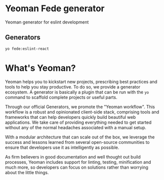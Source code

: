# Yeoman Fede generator
Yeoman generator for eslint development

## Generators
```
yo fede:eslint-react
```
# What's Yeoman?
Yeoman helps you to kickstart new projects, prescribing best practices and tools to help you stay productive.
To do so, we provide a generator ecosystem. A generator is basically a plugin that can be run with the `yo` command to scaffold complete projects or useful parts.

Through our official Generators, we promote the "Yeoman workflow". This workflow is a robust and opinionated client-side stack, comprising tools and frameworks that can help developers quickly build beautiful web applications. We take care of providing everything needed to get started without any of the normal headaches associated with a manual setup.

With a modular architecture that can scale out of the box, we leverage the success and lessons learned from several open-source communities to ensure that developers use it as intelligently as possible.

As firm believers in good documentation and well thought out build processes, Yeoman includes support for linting, testing, minification and much more, so developers can focus on solutions rather than worrying about the little things.
